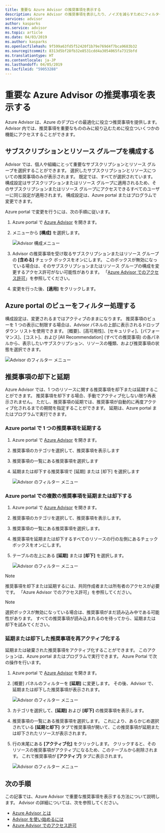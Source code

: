 ```yaml
---
title: 重要な Azure Advisor の推奨事項を表示する
description: Azure Advisor の推奨事項を表示したり、ノイズを減らすためにフィルター処理したりします。
services: advisor
author: kasparks
ms.service: advisor
ms.topic: article
ms.date: 04/03/2019
ms.author: kasparks
ms.openlocfilehash: 9f599a63fd5f52420f1b79e769d4f7bca9683b32
ms.sourcegitcommit: 8313d5bf28fb32e8531cdd4a3054065fa7315bfd
ms.translationtype: HT
ms.contentlocale: ja-JP
ms.lasthandoff: 04/05/2019
ms.locfileid: "59053288"
---
```

# <a name="view-azure-advisor-recommendations-that-matter-to-you"></a>重要な Azure Advisor の推奨事項を表示する

Azure Advisor は、Azure のデプロイの最適化に役立つ推奨事項を提供します。 Advisor 内では、推奨事項を重要なもののみに絞り込むために役立ついくつかの機能にアクセスすることができます。

## <a name="configure-subscriptions-and-resource-groups"></a>サブスクリプションとリソース グループを構成する

Advisor では、個人や組織にとって重要なサブスクリプションとリソース グループを選択することができます。 選択したサブスクリプションとリソースについての推奨事項のみが表示されます。 既定では、すべてが選択されています。 構成設定はサブスクリプションまたはリソース グループに適用されるため、そのサブスクリプションまたはリソース グループにアクセスできるすべてのユーザーに同じ設定が適用されます。 構成設定は、Azure portal またはプログラムで変更できます。

Azure portal で変更を行うには、次の手順に従います。

1. Azure portal で [Azure Advisor](https://aka.ms/azureadvisordashboard) を開きます。

1. メニューから **[構成]** を選択します。

   ![Advisor 構成メニュー](./media/view-recommendations/configuration.png)

1. Advisor の推奨事項を受け取るサブスクリプションまたはリソース グループの **[含める]** チェック ボックスをオンにします。 このボックスが無効になっている場合は、そのサブスクリプションまたはリソース グループの構成を変更するアクセス許可がない可能性があります。 「[Azure Advisor でのアクセス許可](permissions.md)」を参照してください。

1. 変更を行った後、**[適用]** をクリックします。

## <a name="filtering-your-view-in-the-azure-portal"></a>Azure portal のビューをフィルター処理する

構成設定は、変更されるまではアクティブのままになります。 推奨事項のビューを 1 つの表示に制限する場合は、Advisor パネルの上部に表示されるドロップダウン リストを使用できます。 [概要]、[高可用性]、[セキュリティ]、[パフォーマンス]、[コスト]、および [All Recommendation] (すべての推奨事項) の各パネルから、表示したいサブスクリプション、リソースの種類、および推奨事項の状態を選択できます。

   ![Advisor のフィルター メニュー](./media/view-recommendations/filtering.png)

## <a name="dismissing-and-postponing-recommendations"></a>推奨事項の却下と延期

Azure Advisor では、1 つのリソースに関する推奨事項を却下または延期することができます。 推奨事項を却下する場合、手動でアクティブ化しない限り再表示されません。 ただし、推奨事項の延期では、推奨事項が自動的に再度アクティブ化されるまでの期間を指定することができます。 延期は、Azure portal またはプログラムで実行できます。

### <a name="postpone-a-single-recommendation-in-the-azure-portal"></a>Azure portal で 1 つの推奨事項を延期する 

1. Azure portal で [Azure Advisor](https://aka.ms/azureadvisordashboard) を開きます。
1. 推奨事項のカテゴリを選択して、推奨事項を表示します
1. 推奨事項の一覧にある推奨事項を選択します
1. 延期または却下する推奨事項で [延期] または [却下] を選択します

     ![Advisor のフィルター メニュー](./media/view-recommendations/postpone-dismiss.png)

### <a name="postpone-or-dismiss-a-multiple-recommendations-in-the-azure-portal"></a>Azure portal での複数の推奨事項を延期または却下する

1. Azure portal で [Azure Advisor](https://aka.ms/azureadvisordashboard) を開きます。
1. 推奨事項のカテゴリを選択して、推奨事項を表示します。
1. 推奨事項の一覧にある推奨事項を選択します。
1. 推奨事項を延期または却下するすべてのリソースの行の左側にあるチェック ボックスをオンにします。
1. テーブルの左上にある **[延期]** または **[却下]** を選択します。

     ![Advisor のフィルター メニュー](./media/view-recommendations/postpone-dismiss-multiple.png)

> [!NOTE]
> 推奨事項を却下または延期するには、共同作成者または所有者のアクセスが必要です。 「Azure Advisor でのアクセス許可」を参照してください。

> [!NOTE]
> 選択ボックスが無効になっている場合は、推奨事項がまだ読み込み中である可能性があります。 すべての推奨事項が読み込まれるのを待ってから、延期または却下を試みてください。

### <a name="reactivate-a-postponed-or-dismissed-recommendation"></a>延期または却下した推奨事項を再アクティブ化する

延期または破棄された推奨事項をアクティブ化することができます。 このアクションは、Azure portal またはプログラムで実行できます。 Azure Portal で次の操作を行います。

1. Azure portal で [Azure Advisor](https://aka.ms/azureadvisordashboard) を開きます。

1. [概要] パネルのフィルターを **[延期]** に変更します。 その後、Advisor で、延期または却下した推奨事項が表示されます。

    ![Advisor のフィルター メニュー](./media/view-recommendations/activate-postponed.png)

1. カテゴリを選択して、**[延期]** および **[却下]** の推奨事項を表示します。

1. 推奨事項の一覧にある推奨事項を選択します。 これにより、あらかじめ選択されている **[延期と却下]** タブで推奨事項が開いて、この推奨事項が延期または却下されたリソースが表示されます。

1. 行の末尾にある **[アクティブ化]** をクリックします。 クリックすると、そのリソースの推奨事項がアクティブになるため、このテーブルから削除されます。 これで推奨事項が **[アクティブ]** タブに表示されます。
 
     ![Advisor のフィルター メニュー](./media/view-recommendations/activate-postponed-2.png)

## <a name="next-steps"></a>次の手順

この記事では、Azure Advisor で重要な推奨事項を表示する方法について説明します。 Advisor の詳細については、次を参照してください。 

- [Azure Advisor とは](advisor-overview.md)
- [Advisor を使い始めるには](advisor-get-started.md)
- [Azure Advisor でのアクセス許可](permissions.md)



